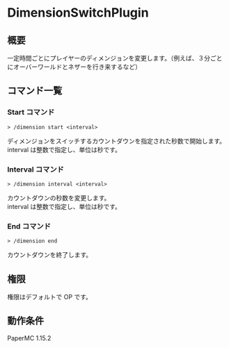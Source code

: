 # DimensionSwitchPlugin

## 概要
一定時間ごとにプレイヤーのディメンジョンを変更します。（例えば、３分ごとにオーバーワールドとネザーを行き来するなど）

## コマンド一覧
### Start コマンド
```
> /dimension start <interval>
```
ディメンジョンをスイッチするカウントダウンを指定された秒数で開始します。  
interval は整数で指定し、単位は秒です。
### Interval コマンド
```
> /dimension interval <interval>
```
カウントダウンの秒数を変更します。  
interval は整数で指定し、単位は秒です。
### End コマンド
```
> /dimension end
```
カウントダウンを終了します。

## 権限
権限はデフォルトで OP です。

## 動作条件
PaperMC 1.15.2
